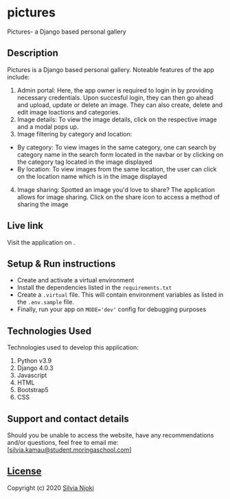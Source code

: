 # pictures
Pictures- a Django based personal gallery

## Description
Pictures is a Django based personal gallery. 
Noteable features of the app include:
1. Admin portal:
Here, the app owner is required to login in by providing necessary credentials. Upon succesful login, they can then go ahead and upload, update or delete an image. They can also create, delete and edit image loactions and categories.
11. Image details:
To view the image details, click on the respective image and a modal pops up. 
3. Image filtering by category and location:
- By category: To view images in the same category, one can search by category name in the search form located in the navbar or by clicking on the category tag located in the image displayed
- By location: To view images from the same location, the user can click on the location name which is in the image displayed
4. Image sharing: 
Spotted an image you'd love to share? The application allows for image sharing. Click on the share icon to access a method of sharing the image

## Live link
Visit the application on .


## Setup & Run instructions
- Create and activate a virtual environment
- Install the dependencies listed in the `requirements.txt`
- Create a `.virtual` file. This will contain environment variables as listed in the `.env.sample` file.
- Finally, run your app on `MODE='dev'` config for debugging purposes

## Technologies Used
Technologies used to develop this application:

1. Python v3.9
2. Django 4.0.3
3. Javascript
4. HTML
5. Bootstrap5
6. CSS



## Support and contact details

Should you be unable to access the website, have any recommendations and/or questions, feel free to email me:[silvia.kamau@student.moringaschool.com]

## [License](https://github.com/silvianjoki/pictures/LICENSE.md)

Copyright (c) 2020 [Silvia Njoki](https://github.com/silvianjoki)